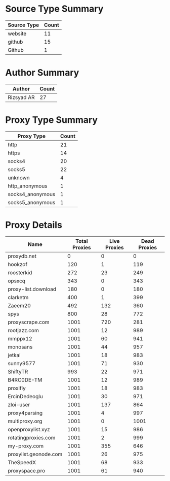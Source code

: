 # Source Type Summary

| Source Type | Count |
|-------------|-------|
| website | 11 |
| github | 15 |
| Github | 1 |


# Author Summary

| Author | Count |
|--------|-------|
| Rizsyad AR | 27 |


# Proxy Type Summary

| Proxy Type | Count |
|------------|-------|
| http | 21 |
| https | 14 |
| socks4 | 20 |
| socks5 | 22 |
| unknown | 4 |
| http_anonymous | 1 |
| socks4_anonymous | 1 |
| socks5_anonymous | 1 |


# Proxy Details

| Name | Total Proxies | Live Proxies | Dead Proxies |
|------|---------------|--------------|---------------|
| proxydb.net | 0 | 0 | 0 |
| hookzof | 120 | 1 | 119 |
| roosterkid | 272 | 23 | 249 |
| opsxcq | 343 | 0 | 343 |
| proxy-list.download | 180 | 0 | 180 |
| clarketm | 400 | 1 | 399 |
| Zaeem20 | 492 | 132 | 360 |
| spys | 800 | 28 | 772 |
| proxyscrape.com | 1001 | 720 | 281 |
| rootjazz.com | 1001 | 12 | 989 |
| mmppx12 | 1001 | 60 | 941 |
| monosans | 1001 | 44 | 957 |
| jetkai | 1001 | 18 | 983 |
| sunny9577 | 1001 | 71 | 930 |
| ShiftyTR | 993 | 22 | 971 |
| B4RC0DE-TM | 1001 | 12 | 989 |
| proxifly | 1001 | 18 | 983 |
| ErcinDedeoglu | 1001 | 30 | 971 |
| zloi-user | 1001 | 137 | 864 |
| proxy4parsing | 1001 | 4 | 997 |
| multiproxy.org | 1001 | 0 | 1001 |
| openproxylist.xyz | 1001 | 15 | 986 |
| rotatingproxies.com | 1001 | 2 | 999 |
| my-proxy.com | 1001 | 355 | 646 |
| proxylist.geonode.com | 1001 | 26 | 975 |
| TheSpeedX | 1001 | 68 | 933 |
| proxyspace.pro | 1001 | 61 | 940 |

